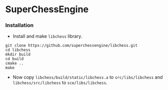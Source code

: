 # SuperChessEngine

### Installation

- Install and make `libchess` library.

```
git clone https://github.com/superchessengine/libchess.git
cd libchess
mkdir build
cd build
cmake ..
make
```

- Now copy `libchess/build/static/libchess.a` to `src/libs/libchess` and `libchess/src/libchess` to `sce/libs/libchess`.
 